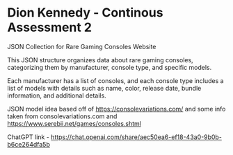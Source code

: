 # Dion Kennedy - Continous Assessment 2

JSON Collection for Rare Gaming Consoles Website

This JSON structure organizes data about rare gaming consoles,
categorizing them by manufacturer, console type, and specific models.

Each manufacturer has a list of consoles, and each console type
includes a list of models with details such as name, color, release date,
bundle information, and additional details.

JSON model idea based off of https://consolevariations.com/ and some info taken from consolevariations.com and https://www.serebii.net/games/consoles.shtml

ChatGPT link - https://chat.openai.com/share/aec50ea6-ef18-43a0-9b0b-b6ce264dfa5b
